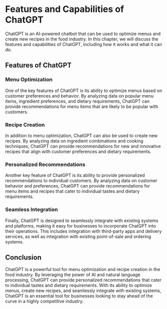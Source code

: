 Features and Capabilities of ChatGPT
======================================================================

ChatGPT is an AI-powered chatbot that can be used to optimize menus and create new recipes in the food industry. In this chapter, we will discuss the features and capabilities of ChatGPT, including how it works and what it can do.

Features of ChatGPT
-------------------

### Menu Optimization

One of the key features of ChatGPT is its ability to optimize menus based on customer preferences and behavior. By analyzing data on popular menu items, ingredient preferences, and dietary requirements, ChatGPT can provide recommendations for menu items that are likely to be popular with customers.

### Recipe Creation

In addition to menu optimization, ChatGPT can also be used to create new recipes. By analyzing data on ingredient combinations and cooking techniques, ChatGPT can provide recommendations for new and innovative recipes that align with customer preferences and dietary requirements.

### Personalized Recommendations

Another key feature of ChatGPT is its ability to provide personalized recommendations to individual customers. By analyzing data on customer behavior and preferences, ChatGPT can provide recommendations for menu items and recipes that cater to individual tastes and dietary requirements.

### Seamless Integration

Finally, ChatGPT is designed to seamlessly integrate with existing systems and platforms, making it easy for businesses to incorporate ChatGPT into their operations. This includes integration with third-party apps and delivery services, as well as integration with existing point-of-sale and ordering systems.

Conclusion
----------

ChatGPT is a powerful tool for menu optimization and recipe creation in the food industry. By leveraging the power of AI and natural language processing, ChatGPT can provide personalized recommendations that cater to individual tastes and dietary requirements. With its ability to optimize menus, create new recipes, and seamlessly integrate with existing systems, ChatGPT is an essential tool for businesses looking to stay ahead of the curve in a highly competitive industry.
